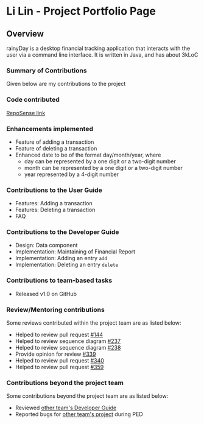 # Li Lin - Project Portfolio Page

## Overview

rainyDay is a desktop financial tracking application that interacts with the user via a command line interface. It is
written in Java, and has about 3kLoC

### Summary of Contributions

Given below are my contributions to the project

### Code contributed

[RepoSense link](https://nus-cs2113-ay2223s2.github.io/tp-dashboard/?search=lil1n&breakdown=true&sort=groupTitle&sortWithin=title&since=2023-02-17&timeframe=commit&mergegroup=&groupSelect=groupByRepos&checkedFileTypes=docs~functional-code~test-code~other)

### Enhancements implemented

- Feature of adding a transaction
- Feature of deleting a transaction
- Enhanced date to be of the format day/month/year, where
    - day can be represented by a one digit or a two-digit number
    - month can be represented by a one digit or a two-digit number
    - year represented by a 4-digit number

### Contributions to the User Guide

- Features: Adding a transaction
- Features: Deleting a transaction
- FAQ

### Contributions to the Developer Guide

- Design: Data component
- Implementation: Maintaining of Financial Report
- Implementation: Adding an entry `add`
- Implementation: Deleting an entry `delete`

### Contributions to team-based tasks

- Released v1.0 on GitHub

### Review/Mentoring contributions

Some reviews contributed within the project team are as listed below:

- Helped to review pull request [#144](https://github.com/AY2223S2-CS2113T-T09-1/tp/pull/144)
- Helped to review sequence diagram [#237](https://github.com/AY2223S2-CS2113T-T09-1/tp/pull/237)
- Helped to review sequence diagram [#238](https://github.com/AY2223S2-CS2113T-T09-1/tp/pull/238)
- Provide opinion for review [#339](https://github.com/AY2223S2-CS2113T-T09-1/tp/pull/339)
- Helped to review pull request [#340](https://github.com/AY2223S2-CS2113T-T09-1/tp/pull/340)
- Helped to review pull request [#359](https://github.com/AY2223S2-CS2113T-T09-1/tp/pull/359)

### Contributions beyond the project team

Some contributions beyond the project team are as listed below:

- Reviewed
  [other team's Developer Guide](https://github.com/nus-cs2113-AY2223S2/tp/pull/39/files/45d20b72dbff1df6c6d8b5b91ce5941cb5a8cd9c#r1152632948)
- Reported bugs for [other team's project](https://github.com/lil1n/ped/issues) during PED